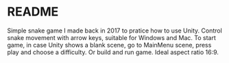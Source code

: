# README #

Simple snake game I made back in 2017 to pratice how to use Unity.
Control snake movement with arrow keys, suitable for Windows and Mac.
To start game, in case Unity shows a blank scene, go to MainMenu scene, press play and choose a difficulty. Or build and run game.
Ideal aspect ratio 16:9.

